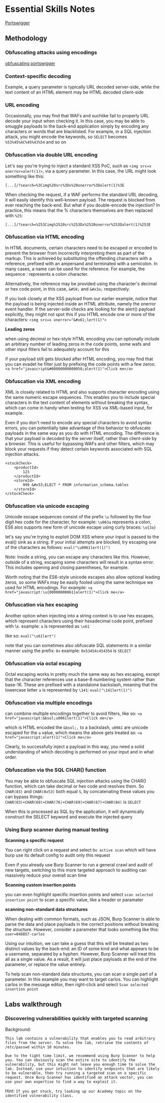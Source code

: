 # Essential Skills Notes

[Portswigger](https://portswigger.net/web-security/essential-skills)

## Methodology

### Obfuscating attacks using encodings

[obfuscating portswigger](https://portswigger.net/web-security/essential-skills/obfuscating-attacks-using-encodings)

### Context-specific decoding

Example, a query parameter is typically URL decoded server-side, while the text content of an HTML element may be HTML decoded client-side

### URL encoding

Occasionally, you may find that WAFs and suchlike fail to properly URL decode your input when checking it. In this case, you may be able to smuggle payloads to the back-end application simply by encoding any characters or words that are blacklisted. For example, in a SQL injection attack, you might encode the keywords, so `SELECT` becomes `%53%45%4C%45%43%54` and so on

### Obfuscation via double URL encoding

Let's say you're trying to inject a standard XSS PoC, such as `<img src=x onerror=alert(1)>`, via a query parameter. In this case, the URL might look something like this:

`[...]/?search=%3Cimg%20src%3Dx%20onerror%3Dalert(1)%3E`

When checking the request, if a WAF performs the standard URL decoding, it will easily identify this well-known payload. The request is blocked from ever reaching the back-end. But what if you double-encode the injection? In practice, this means that the % characters themselves are then replaced with `%25`:

`[...]/?search=%253Cimg%2520src%253Dx%2520onerror%253Dalert(1)%253E`

### Obfuscation via HTML encoding

In HTML documents, certain characters need to be escaped or encoded to prevent the browser from incorrectly interpreting them as part of the markup. This is achieved by substituting the offending characters with a reference, prefixed with an ampersand and terminated with a semicolon. In many cases, a name can be used for the reference. For example, the sequence &colon; represents a colon character.

Alternatively, the reference may be provided using the character's decimal or hex code point, in this case, `&#58;` and `&#x3a;` respectively.

If you look closely at the XSS payload from our earlier example, notice that the payload is being injected inside an HTML attribute, namely the onerror event handler. If the server-side checks are looking for the alert() payload explicitly, they might not spot this if you HTML encode one or more of the characters: `<img src=x onerror="&#x61;lert(1)">`

**Leading zeros**

when using decimal or hex-style HTML encoding you can optionally include an arbitrary number of leading zeros in the code points, some wafs and other input filters fail to adequately account for this

if your payload still gets blocked after HTML encoding, you may find that you can evadet he filter just by prefixing the code points with a few zeros: `<a href="javascript&#00000000000058;alert(1)">Click me</a>`

### Obfuscation via XML encoding

XML is closely related to HTML and also supports character encoding using the same numeric escape sequences. This enables you to include special characters in the text content of elements without breaking the syntax, which can come in handy when testing for XSS via XML-based input, for example.

Even if you don't need to encode any special characters to avoid syntax errors, you can potentially take advantage of this behavior to obfuscate payloads in the same way as you do with HTML encoding. The difference is that your payload is decoded by the server itself, rather than client-side by a browser. This is useful for bypassing WAFs and other filters, which may block your requests if they detect certain keywords associated with SQL injection attacks. 

```
<stockCheck>
    <productId>
        123
    </productId>
    <storeId>
        999 &#x53;ELECT * FROM information_schema.tables
    </storeId>
</stockCheck>
```

### Obfuscation via unicode escaping

Unicode escape sequences consist of the prefix `\u` followed by the four digit hex code for the character, for example: `\u003a` represents a colon, ES6 alos supports new form of unicode escape using curly braces: `\u{3a}`

let's say you're trying to exploit DOM XSS where your input is passed to the eval() sink as a string. If your initial attempts are blocked, try escaping one of the characters as follows: `eval("\u0061lert(1)")`

Note: Inside a string, you can escape any characters like this. However, outside of a string, escaping some characters will result in a syntax error. This includes opening and closing parentheses, for example.

Worth noting that the ES6-style unicode escapes also allow optional leading zeros, so some WAFs may be easily fooled using the same technique we used for HTML encodings. For example: `<a href="javascript:\u{00000000061}alert(1)">Click me</a>`

### Obfuscation via hex escaping
Another option when injecting into a string context is to use hex escapes, which represent characters using their hexadecimal code point, prefixed with \x. example: `a` is represented as `\x61`

like so: `eval("\x61lert")`

note that you can sometimes also obfuscate SQL statements in a similar manner using the prefix: `0x` example: `0x53454c454354` is `SELECT`

### Obfuscation via octal escaping

Octal escaping works in pretty much the same way as hex escaping, except that the character references use a base-8 numbering system rather than base-16. These are prefixed with a standalone backslash, meaning that the lowercase letter `a` is represented by `\141`: `eval("\141lert(1)")`

### Obfuscation via multiple encodings

can combine multiple encodings together to avoid filters, like so: `<a href="javascript:&bsol;u0061lert(1)">Click me</a>`

which is HTML encoded the `&bsol;,` to a backslash, `u0061` are unicode escaped for the `a` value, which means the above gets treated as: `<a href="javascript:alert(1)">Click me</a>`

Clearly, to successfully inject a payload in this way, you need a solid understanding of which decoding is performed on your input and in what order.

### Obfuscation via the SQL CHAR() function

You may be able to obfuscate SQL injection attacks using the CHAR() function, which can take decimal or hex code and resolves them. So `CHAR(83)` and `CHAR(0x53)` both equal `S`, by concatenating these values you can bypass things: `CHAR(83)+CHAR(69)+CHAR(76)+CHAR(69)+CHAR(67)+CHAR(84)` is `SELECT`

When this is processed as SQL by the application, it will dynamically construct the SELECT keyword and execute the injected query

### Using Burp scanner during manual testing

**Scanning a specific request**

You can right click on a request and select `Do active scan` which will have burp use its default config to audit only this request

Even if you already use Burp Scanner to run a general crawl and audit of new targets, switching to this more targeted approach to auditing can massively reduce your overall scan time

**Scanning custom insertion points**

you can even highlight specific insertion points and select `scan selected insertion point` to scan a specific value, like a header or paramater

**scanning non-standard data structures**

When dealing with common formats, such as JSON, Burp Scanner is able to parse the data and place payloads in the correct positions without breaking the structure. However, consider a parameter that looks something like this:
`user=048857-carlos`

Using our intuition, we can take a guess that this will be treated as two distinct values by the back-end: an ID of some kind and what appears to be a username, separated by a hyphen. However, Burp Scanner will treat this all as a single value. As a result, it will just place payloads at the end of the parameter, or replace the value entirely.

To help scan non-standard data structures, you can scan a single part of a parameter. In this example you may want to target carlos. You can highlight carlos in the message editor, then right-click and select `Scan selected insertion point`


## Labs walkthrough

### Discovering vulnerabilities quickly with targeted scanning

Background:

```
This lab contains a vulnerability that enables you to read arbitrary files from the server. To solve the lab, retrieve the contents of /etc/passwd within 10 minutes.

Due to the tight time limit, we recommend using Burp Scanner to help you. You can obviously scan the entire site to identify the vulnerability, but this might not leave you enough time to solve the lab. Instead, use your intuition to identify endpoints that are likely to be vulnerable, then try running a targeted scan on a specific request. Once Burp Scanner has identified an attack vector, you can use your own expertise to find a way to exploit it. 
```

Hint: `If you get stuck, try looking up our Academy topic on the identified vulnerability class. `




















